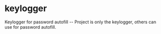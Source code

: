 # keylogger
Keylogger for password autofill -- Project is only the keylogger, others can use for password autofill.
